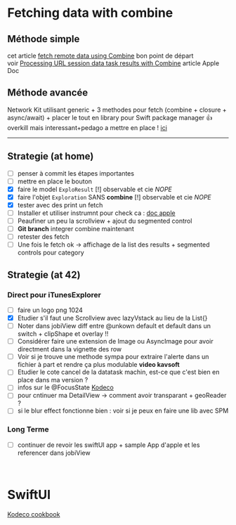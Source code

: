 # Fetching data with combine

## Méthode simple

cet article [fetch remote data using Combine](https://cedricbahirwe.hashnode.dev/fetch-remote-data-using-combine) bon point de départ  
voir [Processing URL session data task results with Combine](https://developer.apple.com/documentation/foundation/urlsession/processing_url_session_data_task_results_with_combine) article Apple Doc

## Méthode avancée

Network Kit utilisant generic + 3 methodes pour fetch (combine + closure + async/await) + placer le tout en library pour Swift package manager 👍 overkill mais interessant+pedago a mettre en place !
[ici](https://sabapathy7.medium.com/how-to-create-a-network-layer-for-your-ios-app-623f99161677)

---

## Strategie (at home)
 
- [ ] penser à commit les étapes importantes
- [ ] mettre en place le bouton
- [X] faire le model `ExploResult` [!] observable et cie *NOPE*
- [X] faire l'objet `Exploration` SANS **combine** [!] observable et cie *NOPE*
- [X] tester avec des print un fetch
- [ ] Installer et utiliser instrumnt pour check ca : [doc apple](https://developer.apple.com/documentation/foundation/url_loading_system/analyzing_http_traffic_with_instruments)
- [ ] Peaufiner un peu la scrollview + ajout du segmented control
- [ ] **Git branch** integrer combine maintenant
- [ ] retester des fetch
- [ ] Une fois le fetch ok -> affichage de la list des results + segmented controls pour category

## Strategie (at 42)

### **Direct pour iTunesExplorer**

- [ ] faire un logo png 1024
- [X] Etudier s'il faut une Scrollview avec lazyVstack au lieu de la List{} 
- [ ] Noter dans jobiView diff entre @unkown default et default dans un switch + clipShape et overlay !!
- [ ] Considérer faire une extension de Image ou AsyncImage pour avoir directment dans la vignette des row
- [ ] Voir si je trouve une methode sympa pour extraire l'alerte dans un fichier à part et rendre ça plus modulable **video kavsoft**
- [ ] Etudier le cote cancel de la datatask machin, est-ce que c'est bien en place dans ma version ?
- [ ] infos sur le @FocusState [Kodeco](https://www.kodeco.com/31569019-focus-management-in-swiftui-getting-started)
- [ ] pour cntinuer ma DetailView -> comment avoir transparant + geoReader ?
- [ ] si le blur effect fonctionne bien : voir si je peux en faire une lib avec SPM

### **Long Terme**

- [ ] continuer de revoir les swiftUI app + sample App d'apple et les referencer dans jobiView

<br/>

# SwiftUI

[Kodeco cookbook](https://www.kodeco.com/books/swiftui-cookbook)
